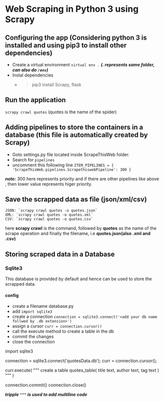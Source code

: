 # Web Scraping in Python 3 using Scrapy

## Configuring the app (Considering python 3 is installed and using pip3 to install other dependencies)

* Create a virtual environment `virtual env .` ***(. represents same folder, can also do `/env`)***
* Instal dependencies
  * > pip3 install Scrapy, flask

## Run the application

  `scrapy crawl quotes` (quotes is the name of the spider)

## Adding pipelines to store the containers in a database (this file is automatically created by Scrapy)

* Goto settings.py file located inside ScrapeThisWeb folder.
* Search for `pipelines`
* uncomment this following line `ITEM_PIPELINES = { 'ScrapeThisWeb.pipelines.ScrapethiswebPipeline': 300 }`
  
***note:*** 300 here represents priority and if there are other pipelines like above , then lower value represents higer priority.

## Save the scrapped data as file (json/xml/csv)

  >>>
    JSON: `scrapy crawl quotes -o quotes.json`
    XML: `scrapy crawl quotes -o quotes.xml`
    CSV: `scrapy crawl quotes -o quotes.csv`
  >>>

  here **scrapy crawl** is the command, followed by **quotes** as the name of the scrape operation and finally the filename, i.e **quotes.json(also .xml and .csv)**

## Storing scraped data in a Database

### Sqlite3

This database is provided by default and hence can be used to store the scrapped data.

#### config

* create a filename database.py
* add `import sqlite3`
* create a connection `connection = sqlite3.connect('<add your db name follwed by .db extension>')`
* assign a cursor `curr = connection.cursor()`
* call the execute method to create a table in the db
* commit the changes
* close the connection

>>>
  import sqlite3
  
  connection = sqlite3.connect('quotesData.db');
  curr = connection.cursor();

  curr.execute(
    """
      create a table quotes_table(
        title text,
        author text,
        tag text
      )
    """
  )

  connection.commit()
  connection.close()
>>>

***tripple `"""` is used to add multiline code***
